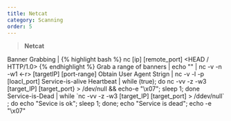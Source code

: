 ```yaml
---
title: Netcat
category: Scanning
order: 5
---
```


> **Netcat**

Banner Grabbing | {% highlight bash %} nc [ip] [remote_port] <connection string><HEAD / HTTP/1.0> {% endhighlight %}
Grab a range of banners | echo "" &#124; nc -v -n -w1 <-r> [targetIP] [port-range]
Obtain User Agent Strign | nc -v -l -p [loacl_port]
Service-is-alive Heartbeat | while (true); do nc -vv -z -w3 [target_IP] [target_port} > /dev/null && echo-e "\x07"; sleep 1; done
Service-is-Dead | while &#96;nc -vv -z -w3 [target_IP] [target_port] > /ddev/null&#96;  ; do echo "Sevice is ok"; sleep 1; done; echo "Service is dead"; echo -e "\x07"




